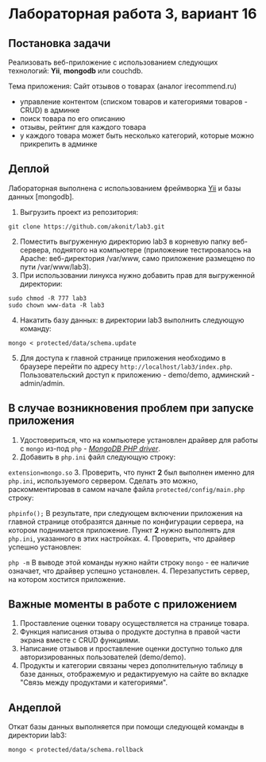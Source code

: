 Лабораторная работа 3, вариант 16
=================================

Постановка задачи
-----------------

Реализовать веб-приложение с использованием следующих технологий: **Yii**, **mongodb** или couchdb.

Тема приложения: Сайт отзывов о товарах (аналог irecommend.ru)

- управление контентом (списком товаров и категориями товаров - CRUD) в админке
- поиск товара по его описанию
- отзывы, рейтинг для каждого товара
- у каждого товара может быть несколько категорий, которые можно прикрепить в админке

Деплой
------

Лабораторная выполнена с использованием фреймворка [Yii](http://yiiframework.ru/doc/guide/ru/quickstart.installation) и базы данных [mongodb].

1. Выгрузить проект из репозитория:

  ```shell
  git clone https://github.com/akonit/lab3.git
  ```
2. Поместить выгруженную директорию lab3 в корневую папку веб-сервера, поднятого на компьютере (приложение тестировалось на Apache: веб-директория /var/www, само приложение размещено по пути /var/www/lab3).
3. При использовании линукса нужно добавить прав для выгруженной директории:

  ```shell
  sudo chmod -R 777 lab3
  sudo chown www-data -R lab3
  ```
4. Накатить базу данных: в директории lab3 выполнить следующую команду:

  ```shell
  mongo < protected/data/schema.update
  ```
5. Для доступа к главной странице приложения необходимо в браузере перейти по адресу `http://localhost/lab3/index.php`. Пользовательский доступ к приложению - demo/demo, админский - admin/admin.


В случае возникновения проблем при запуске приложения
-----------------------------------------------------

1. Удостовериться, что на компьютере установлен драйвер для работы с `mongo` из-под `php` - [*MongoDB PHP driver*](http://www.php.net/manual/ru/mongo.installation.php).
2. Добавить в `php.ini` файл следующую строку:

  `extension=mongo.so`
3. Проверить, что пункт **2** был выполнен именно для `php.ini`, используемого сервером. Сделать это можно, раскомментировав в самом начале файла `protected/config/main.php` строку:

  `phpinfo();`
  В результате, при следующем включении приложения на главной странице отобразятся данные по конфигурации сервера, на котором поднимается приложение. Пункт **2** нужно выполнять для `php.ini`, указанного в этих настройках.
4. Проверить, что драйвер успешно установлен:

  `php -m`
  В выводе этой команды нужно найти строку `mongo` - ее наличие означает, что драйвер успешно установлен.
4. Перезапустить сервер, на котором хостится приложение.

Важные моменты в работе с приложением
-------------------------------------

1. Проставление оценки товару осуществляется на странице товара.
2. Функция написания отзыва о продукте доступна в правой части экрана вместе с CRUD функциями.
3. Написание отзывов и проставление оценки доступно только для авторизированных пользователей (demo/demo).
4. Продукты и категории связаны через дополнительную таблицу в базе данных, отображемую и редактируемую на сайте во вкладке "Связь между продуктами и категориями".

Андеплой
--------

Откат базы данных выполняется при помощи следующей команды в директории lab3:

  ```shell
  mongo < protected/data/schema.rollback
  ```
